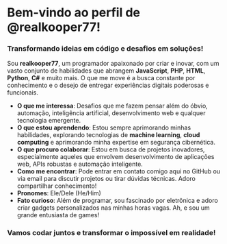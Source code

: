 #  Bem-vindo ao perfil de @realkooper77!

### Transformando ideias em código e desafios em soluções!

Sou **realkooper77**, um programador apaixonado por criar e inovar, com um vasto conjunto de habilidades que abrangem **JavaScript**, **PHP**, **HTML**, **Python**, **C#** e muito mais. O que me move é a busca constante por conhecimento e o desejo de entregar experiências digitais poderosas e funcionais.

-  **O que me interessa**: Desafios que me fazem pensar além do óbvio, automação, inteligência artificial, desenvolvimento web e qualquer tecnologia emergente.
-  **O que estou aprendendo**: Estou sempre aprimorando minhas habilidades, explorando tecnologias de **machine learning**, **cloud computing** e aprimorando minha expertise em segurança cibernética.
-  **O que procuro colaborar**: Estou em busca de projetos inovadores, especialmente aqueles que envolvem desenvolvimento de aplicações web, APIs robustas e automação inteligente.
-  **Como me encontrar**: Pode entrar em contato comigo aqui no GitHub ou via email para discutir projetos ou tirar dúvidas técnicas. Adoro compartilhar conhecimento!
-  **Pronomes**: Ele/Dele (He/Him)
-  **Fato curioso**: Além de programar, sou fascinado por eletrônica e adoro criar gadgets personalizados nas minhas horas vagas. Ah, e sou um grande entusiasta de games!

### Vamos codar juntos e transformar o impossível em realidade!
